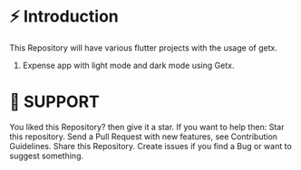 
# ⚡️ Introduction
This Repository will have various flutter projects with the usage of getx.
1) Expense app with light mode and dark mode using Getx.

# 🚀 SUPPORT
You liked this Repository? then give it a star. If you want to help then:
Star this repository.
Send a Pull Request with new features, see Contribution Guidelines.
Share this Repository.
Create issues if you find a Bug or want to suggest something.

